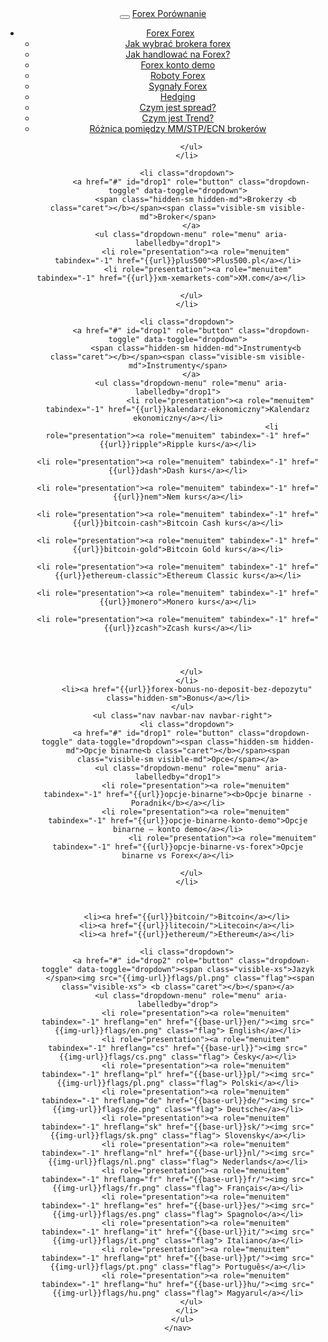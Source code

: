 <header class="navbar navbar-fixed-top navbar-inverse" id="top" role="banner">
  <div class="container">
    <div class="navbar-header">
      <button class="navbar-toggle collapsed" type="button" data-toggle="collapse" data-target=".toggle-navbar-collapse">
        <span class="icon-bar"></span>
        <span class="icon-bar"></span>
        <span class="icon-bar"></span>
      </button>
      <a href="{{url}}" class="navbar-brand">Forex <i class="fa fa-bar-chart-o"></i> Porównanie</a>
    </div>
    <nav class="navbar-collapse toggle-navbar-collapse collapse" role="navigation" style="height: 1px;" id="scrollpsy">
      <ul class="nav navbar-nav">
        <li class="dropdown">
          <a href="#" id="drop1" role="button" class="dropdown-toggle" data-toggle="dropdown">
            <span class="hidden-sm hidden-md">Forex <b class="caret"></b></span><span class="visible-sm visible-md">Forex</span>
          </a>
          <ul class="dropdown-menu" role="menu" aria-labelledby="drop1">
            <li role="presentation"><a role="menuitem" tabindex="-1" href="{{url}}jak-wybrac-brokera-forex">Jak wybrać brokera forex</a></li>
                                   <li role="presentation"><a role="menuitem" tabindex="-1" href="{{url}}w-jaki-sposob-handlowac-na-forex">Jak handlować na Forex?</a></li>      
                                   <li role="presentation"><a role="menuitem" tabindex="-1" href="{{url}}forex-konto-demo">Forex konto demo</a></li>                                              
                        <li role="presentation"><a role="menuitem" tabindex="-1" href="{{url}}roboty-forex">Roboty Forex</a></li>
                      <li role="presentation"><a role="menuitem" tabindex="-1" href="{{url}}sygnaly-forex">Sygnały Forex</a></li>
                       <li role="presentation"><a role="menuitem" tabindex="-1" href="{{url}}hedging">Hedging</a></li>
                       <li role="presentation"><a role="menuitem" tabindex="-1" href="{{url}}spread-walutowy-oplaty-forex">Czym jest spread?</a></li>                       
                                              <li role="presentation"><a role="menuitem" tabindex="-1" href="{{url}}czym-jest-trend">Czym jest Trend?</a></li>        
                                              <li role="presentation"><a role="menuitem" tabindex="-1" href="{{url}}market-maker-dealing-desk-stp-ecn-brokerow">Różnica pomiędzy MM/STP/ECN brokerów</a></li>                                                      
                                              
                                              
                                              
               
                       
                       
                 
                       
                     
          

          </ul>
        </li>

        <li class="dropdown">
          <a href="#" id="drop1" role="button" class="dropdown-toggle" data-toggle="dropdown">
            <span class="hidden-sm hidden-md">Brokerzy <b class="caret"></b></span><span class="visible-sm visible-md">Broker</span>
          </a>
          <ul class="dropdown-menu" role="menu" aria-labelledby="drop1">
            <li role="presentation"><a role="menuitem" tabindex="-1" href="{{url}}plus500">Plus500.pl</a></li>
             <li role="presentation"><a role="menuitem" tabindex="-1" href="{{url}}xm-xemarkets-com">XM.com</a></li>   
        
          </ul>
        </li>

        <li class="dropdown">
          <a href="#" id="drop1" role="button" class="dropdown-toggle" data-toggle="dropdown">
            <span class="hidden-sm hidden-md">Instrumenty<b class="caret"></b></span><span class="visible-sm visible-md">Instrumenty</span>
          </a>
          <ul class="dropdown-menu" role="menu" aria-labelledby="drop1">
                       <li role="presentation"><a role="menuitem" tabindex="-1" href="{{url}}kalendarz-ekonomiczny">Kalendarz ekonomiczny</a></li>
                                              <li role="presentation"><a role="menuitem" tabindex="-1" href="{{url}}ripple">Ripple kurs</a></li>
                                                                                            <li role="presentation"><a role="menuitem" tabindex="-1" href="{{url}}dash">Dash kurs</a></li>
                                                                                                                                                                                        <li role="presentation"><a role="menuitem" tabindex="-1" href="{{url}}nem">Nem kurs</a></li>
                                                                                                                                                                                                                                                                             <li role="presentation"><a role="menuitem" tabindex="-1" href="{{url}}bitcoin-cash">Bitcoin Cash kurs</a></li>
                                                                                                                                                                                                                                             <li role="presentation"><a role="menuitem" tabindex="-1" href="{{url}}bitcoin-gold">Bitcoin Gold kurs</a></li>
                                                                                                                                                                                                                                                                                                                                                      <li role="presentation"><a role="menuitem" tabindex="-1" href="{{url}}ethereum-classic">Ethereum Classic kurs</a></li>
                                                                                                                                                                                                                                                                                    <li role="presentation"><a role="menuitem" tabindex="-1" href="{{url}}monero">Monero kurs</a></li>
                                                                                                                                                                                                                                                                                                                                                                 <li role="presentation"><a role="menuitem" tabindex="-1" href="{{url}}zcash">Zcash kurs</a></li>
                                                                                                                                                                                                                                                                                           
                                                                                                                                                                                                                                                                                                             


          </ul>
        </li>
        <li><a href="{{url}}forex-bonus-no-deposit-bez-depozytu" class="hidden-sm">Bonus</a></li>
      </ul>
      <ul class="nav navbar-nav navbar-right">
        <li class="dropdown">
          <a href="#" id="drop1" role="button" class="dropdown-toggle" data-toggle="dropdown"><span class="hidden-sm hidden-md">Opcje binarne<b class="caret"></b></span><span class="visible-sm visible-md">Opce</span></a>
          <ul class="dropdown-menu" role="menu" aria-labelledby="drop1">
            <li role="presentation"><a role="menuitem" tabindex="-1" href="{{url}}opcje-binarne"><b>Opcje binarne - Poradnik</b></a></li>
            <li role="presentation"><a role="menuitem" tabindex="-1" href="{{url}}opcje-binarne-konto-demo">Opcje binarne – konto demo</a></li>
                        <li role="presentation"><a role="menuitem" tabindex="-1" href="{{url}}opcje-binarne-vs-forex">Opcje binarne vs Forex</a></li>

          </ul>
        </li>

   

        <li><a href="{{url}}bitcoin/">Bitcoin</a></li>
        <li><a href="{{url}}litecoin/">Litecoin</a></li>
        <li><a href="{{url}}ethereum/">Ethereum</a></li>

        <li class="dropdown">
          <a href="#" id="drop2" role="button" class="dropdown-toggle" data-toggle="dropdown"><span class="visible-xs">Jazyk  </span><img src="{{img-url}}flags/pl.png" class="flag"><span class="visible-xs"> <b class="caret"></b></span></a>
          <ul class="dropdown-menu" role="menu" aria-labelledby="drop">
            <li role="presentation"><a role="menuitem" tabindex="-1" hreflang="en" href="{{base-url}}en/"><img src="{{img-url}}flags/en.png" class="flag"> English</a></li>
            <li role="presentation"><a role="menuitem" tabindex="-1" hreflang="cs" href="{{base-url}}"><img src="{{img-url}}flags/cs.png" class="flag"> Česky</a></li>
            <li role="presentation"><a role="menuitem" tabindex="-1" hreflang="pl" href="{{base-url}}pl/"><img src="{{img-url}}flags/pl.png" class="flag"> Polski</a></li>
            <li role="presentation"><a role="menuitem" tabindex="-1" hreflang="de" href="{{base-url}}de/"><img src="{{img-url}}flags/de.png" class="flag"> Deutsche</a></li>
            <li role="presentation"><a role="menuitem" tabindex="-1" hreflang="sk" href="{{base-url}}sk/"><img src="{{img-url}}flags/sk.png" class="flag"> Slovensky</a></li>
            <li role="presentation"><a role="menuitem" tabindex="-1" hreflang="nl" href="{{base-url}}nl/"><img src="{{img-url}}flags/nl.png" class="flag"> Nederlands</a></li>
            <li role="presentation"><a role="menuitem" tabindex="-1" hreflang="fr" href="{{base-url}}fr/"><img src="{{img-url}}flags/fr.png" class="flag"> Français</a></li>
            <li role="presentation"><a role="menuitem" tabindex="-1" hreflang="es" href="{{base-url}}es/"><img src="{{img-url}}flags/es.png" class="flag"> Spagnolo</a></li>
            <li role="presentation"><a role="menuitem" tabindex="-1" hreflang="it" href="{{base-url}}it/"><img src="{{img-url}}flags/it.png" class="flag"> Italiano</a></li>
            <li role="presentation"><a role="menuitem" tabindex="-1" hreflang="pt" href="{{base-url}}pt/"><img src="{{img-url}}flags/pt.png" class="flag"> Português</a></li>
            <li role="presentation"><a role="menuitem" tabindex="-1" hreflang="hu" href="{{base-url}}hu/"><img src="{{img-url}}flags/hu.png" class="flag"> Magyarul</a></li>
          </ul>
        </li>
      </ul>
    </nav>
  </div>
</header>
